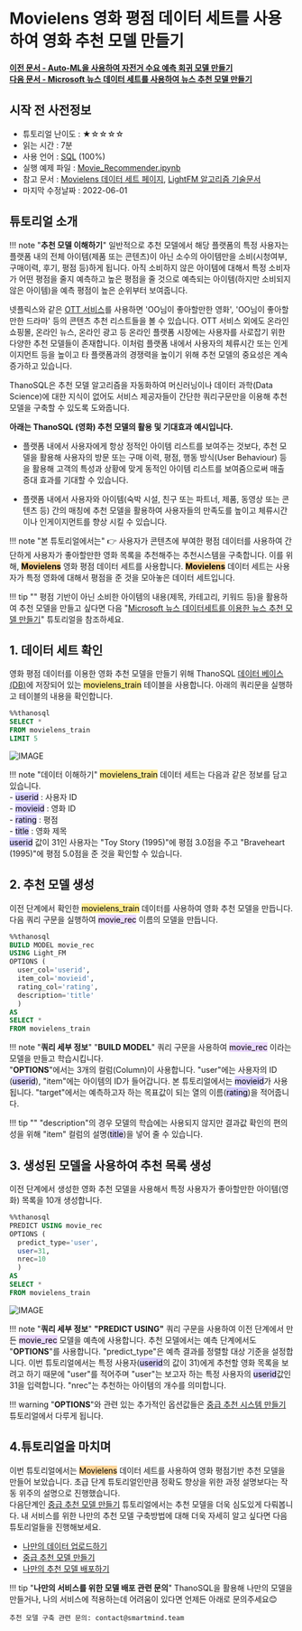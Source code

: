 
# __Movielens 영화 평점 데이터 세트를 사용하여 영화 추천 모델 만들기__

**[이전 문서 - Auto-ML을 사용하여 자전거 수요 예측 회귀 모델 만들기](https://github.com/smartmind-team/thanosql-docs/blob/tabular/regression/docs/tutorials/thanosql_ml/tabular/regression/lv1_automl_regression_kor.md)** <br>
**[다음 문서 - Microsoft 뉴스 데이터 세트를 사용하여 뉴스 추천 모델 만들기](https://github.com/smartmind-team/thanosql-docs/blob/indoo2/docs/tutorials/thanosql_ml/tabular/recommendation/lv1_lda_kor_0_1.md)**

## 시작 전 사전정보
- 튜토리얼 난이도 : ★☆☆☆☆
- 읽는 시간 : 7분
- 사용 언어 : [SQL](https://ko.wikipedia.org/wiki/SQL) (100%)
- 실행 예제 파일 : [Movie_Recommender.ipynb](http://35.222.17.152:8888/lab/tree/indoo/techdoc/lfm/lfm_kor_lv1.ipynb) 
- 참고 문서 : [Movielens 데이터 세트 페이지](https://grouplens.org/datasets/movielens/), [LightFM 알고리즘 기술문서](https://making.lyst.com/lightfm/docs/home.html)
- 마지막 수정날짜 : 2022-06-01


## 튜토리얼 소개

!!! note "__추천 모델 이해하기__"
     일반적으로 추천 모델에서 해당 플랫폼의 특정 사용자는 플랫폼 내의 전체 아이템(제품 또는 콘텐츠)이 아닌 소수의 아이템만을 소비(시청여부, 구매이력, 후기, 평점 등)하게 됩니다. 아직 소비하지 않은 아이템에 대해서 특정 소비자가 어떤 평점을 줄지 예측하고 높은 평점을 줄 것으로 예측되는 아이템(하지만 소비되지 않은 아이템)을 예측 평점이 높은 순위부터 보여줍니다. 

넷플릭스와 같은 [OTT 서비스](https://ko.wikipedia.org/wiki/OTT_%EC%84%9C%EB%B9%84%EC%8A%A4)를 사용하면 'OO님이 좋아할만한 영화', 'OO님이 좋아할만한 드라마' 등의 콘텐츠 추천 리스트들을 볼 수 있습니다. OTT 서비스 외에도 온라인 쇼핑몰, 온라인 뉴스, 온라인 광고 등 온라인 플랫폼 시장에는 사용자를 사로잡기 위한 다양한 추천 모델들이 존재합니다. 이처럼 플랫폼 내에서 사용자의 체류시간 또는 인게이지먼트 등을 높이고 타 플랫폼과의 경쟁력을 높이기 위해 추천 모델의 중요성은 계속 증가하고 있습니다.

ThanoSQL은 추천 모델 알고리즘을 자동화하여 머신러닝이나 데이터 과학(Data Science)에 대한 지식이 없어도 서비스 제공자들이 간단한 쿼리구문만을 이용해 추천 모델을 구축할 수 있도록 도와줍니다.  

__아래는 ThanoSQL (영화) 추천 모델의 활용 및 기대효과 예시입니다.__

- 플랫폼 내에서 사용자에게 항상 정적인 아이템 리스트를 보여주는 것보다, 추천 모델을 활용해 사용자의 방문 또는 구매 이력, 평점, 행동 방식(User Behaviour) 등을 활용해 고객의 특성과 상황에 맞게 동적인 아이템 리스트를 보여줌으로써 매출 증대 효과를 기대할 수 있습니다.    

- 플랫폼 내에서 사용자와 아이템(숙박 시설, 친구 또는 파트너, 제품, 동영상 또는 콘텐츠 등) 간의 매칭에 추천 모델을 활용하여 사용자들의 만족도를 높이고 체류시간이나 인게이지먼트를 향상 시킬 수 있습니다. 

!!! note "본 튜토리얼에서는"
    :point_right: 사용자가 콘텐츠에 부여한 평점 데이터를 사용하여 간단하게 사용자가 좋아할만한 영화 목록을 추천해주는 추천시스템을 구축합니다. 이를 위해, <mark style="background-color:#FFD79C">__Movielens__</mark> 영화 평점 데이터 세트를 사용합니다. <mark style="background-color:#FFD79C">__Movielens__</mark> 데이터 세트는 사용자가 특정 영화에 대해서 평점을 준 것을 모아놓은 데이터 세트입니다. <br>
    
!!! tip ""
    평점 기반이 아닌 소비한 아이템의 내용(제목, 카테고리, 키워드 등)을 활용하여 추천 모델을 만들고 싶다면 다음 "[Microsoft 뉴스 데이터세트를 이용한 뉴스 추천 모델 만들기](https://github.com/smartmind-team/thanosql-docs/blob/indoo2/docs/tutorials/thanosql_ml/tabular/recommendation/lv1_lda_kor_0_1.md)" 튜토리얼을 참조하세요.


## __1. 데이터 세트 확인__

영화 평점 데이터를 이용한 영화 추천 모델을 만들기 위해 ThanoSQL [데이터 베이스(DB)](https://ko.wikipedia.org/wiki/%EB%8D%B0%EC%9D%B4%ED%84%B0%EB%B2%A0%EC%9D%B4%EC%8A%A4)에 저장되어 있는 <mark style="background-color:#FFEC92 ">movielens_train</mark> 테이블을 사용합니다. 아래의 쿼리문을 실행하고 테이블의 내용을 확인합니다.

```sql
%%thanosql 
SELECT * 
FROM movielens_train 
LIMIT 5
```
![IMAGE](/img/recommendation_lfm_img1.png)

!!! note "데이터 이해하기"
    <mark style="background-color:#FFEC92 ">movielens_train</mark> 데이터 세트는 다음과 같은 정보를 담고 있습니다.  
    - <mark style="background-color:#D7D0FF ">userid</mark> : 사용자 ID   
    - <mark style="background-color:#D7D0FF ">movieid</mark> : 영화 ID  
    - <mark style="background-color:#D7D0FF ">rating</mark> : 평점   
    - <mark style="background-color:#D7D0FF ">title</mark> : 영화 제목  
    <mark style="background-color:#D7D0FF ">userid</mark> 값이 31인 사용자는 "Toy Story (1995)"에 평점 3.0점을 주고 "Braveheart (1995)"에 평점 5.0점을 준 것을 확인할 수 있습니다. 


## __2. 추천 모델 생성__

이전 단계에서 확인한 <mark style="background-color:#FFEC92 ">movielens_train</mark> 데이터를 사용하여 영화 추천 모델을 만듭니다. 다음 쿼리 구문을 실행하여 <mark style="background-color:#E9D7FD ">movie_rec</mark> 이름의 모델을 만듭니다. 


```sql
%%thanosql
BUILD MODEL movie_rec
USING Light_FM
OPTIONS (
  user_col='userid',   
  item_col='movieid',
  rating_col='rating',
  description='title'
  )
AS 
SELECT * 
FROM movielens_train
```

!!! note "__쿼리 세부 정보__"
    "__BUILD MODEL__" 쿼리 구문을 사용하여 <mark style="background-color:#E9D7FD ">movie_rec</mark> 이라는 모델을 만들고 학습시킵니다. <br>
    "__OPTIONS__"에서는 3개의 컬럼(Column)이 사용합니다. "user"에는 사용자의 ID (<mark style="background-color:#D7D0FF ">userid</mark>), "item"에는 아이템의 ID가 들어갑니다. 본 튜토리얼에서는 <mark style="background-color:#D7D0FF ">movieid</mark>가 사용됩니다. "target"에서는 예측하고자 하는 목표값이 되는 열의 이름(<mark style="background-color:#D7D0FF ">rating</mark>)을 적어줍니다.   

!!! tip ""
    "description"의 경우 모델의 학습에는 사용되지 않지만 결과값 확인의 편의성을 위해 "item" 컬럼의 설명(<mark style="background-color:#D7D0FF ">title</mark>)을 넣어 줄 수 있습니다. 

## __3. 생성된 모델을 사용하여 추천 목록 생성__

이전 단계에서 생성한 영화 추천 모델을 사용해서 특정 사용자가 좋아할만한 아이템(영화) 목록을 10개 생성합니다.

```sql
%%thanosql
PREDICT USING movie_rec
OPTIONS (
  predict_type='user', 
  user=31, 
  nrec=10
  )
AS 
SELECT * 
FROM movielens_train
```
![IMAGE](/img/recommendation_lfm_img2.png)

!!! note "__쿼리 세부 정보__" 
    __"PREDICT USING"__ 쿼리 구문을 사용하여 이전 단계에서 만든 <mark style="background-color:#E9D7FD ">movie_rec</mark> 모델을 예측에 사용합니다. 
    추천 모델에서는 예측 단계에서도 "__OPTIONS__"를 사용합니다. "predict_type"은 예측 결과를 정렬할 대상 기준을 설정합니다. 이번 튜토리얼에서는 특정 사용자(<mark style="background-color:#D7D0FF ">userid</mark>의 값이 31)에게 추천할 영화 목록을 보려고 하기 때문에 "user"를 적어주며 "user"는 보고자 하는 특정 사용자의 <mark style="background-color:#D7D0FF ">userid</mark>값인 31을 입력합니다. "nrec"는 추천하는 아이템의 개수를 의미합니다. 

!!! warning
    "__OPTIONS__"와 관련 있는 추가적인 옵션값들은 [중급 추천 시스템 만들기](comingsoon) 튜토리얼에서 다루게 됩니다.


## __4.튜토리얼을 마치며__ 

이번 튜토리얼에서는 <mark style="background-color:#FFD79C">Movielens</mark> 데이터 세트를 사용하여 영화 평점기반 추천 모델을 만들어 보았습니다. 초급 단계 튜토리얼인만큼 정확도 향상을 위한 과정 설명보다는 작동 위주의 설명으로 진행했습니다. <br>
다음단계인  [중급 추천 모델 만들기](comingsoon) 튜토리얼에서는 추천 모델을 더욱 심도있게 다뤄봅니다. 내 서비스를 위한 나만의 추천 모델 구축방법에 대해 더욱 자세히 알고 싶다면 다음 튜토리얼들을 진행해보세요. <br>

* [나만의 데이터 업로드하기](comingsoon)
* [중급 추천 모델 만들기](comingsoon) 
* [나만의 추천 모델 배포하기](comingsoon)
   
!!! tip "__나만의 서비스를 위한 모델 배포 관련 문의__"
    ThanoSQL을 활용해 나만의 모델을 만들거나, 나의 서비스에 적용하는데 어려움이 있다면 언제든 아래로 문의주세요😊

    추천 모델 구축 관련 문의: contact@smartmind.team